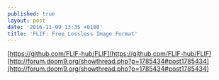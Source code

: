 ```yaml
---
published: true
layout: post
date: '2016-11-09 13:35 +0100'
title: 'FLIF: Free Lossless Image Format'
---
```

[https://github.com/FLIF-hub/FLIF](https://github.com/FLIF-hub/FLIF)  
[http://forum.doom9.org/showthread.php?p=1785434#post1785434](http://forum.doom9.org/showthread.php?p=1785434#post1785434)
